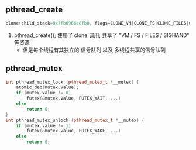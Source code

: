 ## pthread_create
```c++
clone(child_stack=0x7fb0966e8fb0, flags=CLONE_VM|CLONE_FS|CLONE_FILES|CLONE_SIGHAND|CLONE_THREAD|CLONE_SYSVSEM|CLONE_SETTLS|CLONE_PARENT_SETTID|CLONE_CHILD_CLEARTID, parent_tidptr=0x7fb0966e99d0, tls=0x7fb0966e9700, child_tidptr=0x7fb0966e99d0);
```
1. pthread_create(); 使用了 clone 调用; 共享了 "VM / FS / FILES / SIGHAND"  等资源
    + 但是每个线程有其独立的 信号队列 以及 多线程共享的信号队列

## pthread_mutex
```c++
int pthread_mutex_lock (pthread_mutex_t *__mutex) {
    atomic_dec(mutex.value);
    if (mutex.value != 0)
        futex(&mutex.value, FUTEX_WAIT, ...)
    else
        return 0;
}
int pthread_mutex_unlock (pthread_mutex_t *__mutex) {
    if (mutex.value != 1)
        futex(&mutex.value, FUTEX_WAKE, ...)
    else
        return 0;
```